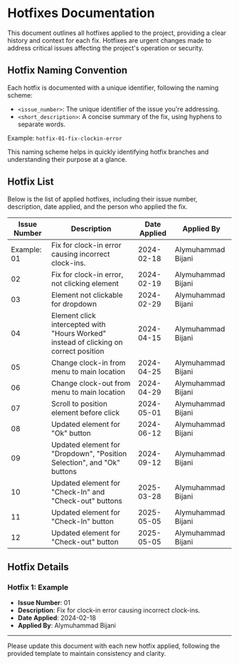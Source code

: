 # Hotfixes Documentation

This document outlines all hotfixes applied to the project, providing a clear history and context for each fix. Hotfixes are urgent changes made to address critical issues affecting the project's operation or security.

## Hotfix Naming Convention

Each hotfix is documented with a unique identifier, following the naming scheme:

- `<issue_number>`: The unique identifier of the issue you're addressing.
- `<short_description>`: A concise summary of the fix, using hyphens to separate words.

Example: `hotfix-01-fix-clockin-error`

This naming scheme helps in quickly identifying hotfix branches and understanding their purpose at a glance.

## Hotfix List

Below is the list of applied hotfixes, including their issue number, description, date applied, and the person who applied the fix.

| Issue Number | Description                      | Date Applied | Applied By     |
|--------------|----------------------------------|--------------|----------------|
| Example: 01  | Fix for clock-in error causing incorrect clock-ins. | 2024-02-18   | Alymuhammad Bijani |
| 02 | Fix for clock-in error, not clicking element | 2024-02-19 | Alymuhammad Bijani |
| 03 | Element not clickable for dropdown | 2024-02-29 | Alymuhammad Bijani |
| 04 | Element click intercepted with "Hours Worked" instead of clicking on correct position| 2024-04-15 | Alymuhammad Bijani |
| 05 | Change clock-in from menu to main location | 2024-04-25 | Alymuhammad Bijani |
| 06 | Change clock-out from menu to main location | 2024-04-29 | Alymuhammad Bijani |
| 07 | Scroll to position element before click | 2024-05-01 | Alymuhammad Bijani |
| 08 | Updated element for "Ok" button  | 2024-06-12 | Alymuhammad Bijani |
| 09 | Updated element for "Dropdown", "Position Selection", and "Ok" buttons | 2024-09-12 | Alymuhammad Bijani |
| 10 | Updated element for "Check-In" and "Check-out" buttons | 2025-03-28 | Alymuhammad Bijani |
| 11 | Updated element for "Check-In" button | 2025-05-05 | Alymuhammad Bijani |
| 12 | Updated element for "Check-out" button | 2025-05-05 | Alymuhammad Bijani |

## Hotfix Details

### Hotfix 1: Example

- **Issue Number**: 01
- **Description**: Fix for clock-in error causing incorrect clock-ins.
- **Date Applied**: 2024-02-18
- **Applied By**: Alymuhammad Bijani

---

Please update this document with each new hotfix applied, following the provided template to maintain consistency and clarity.
